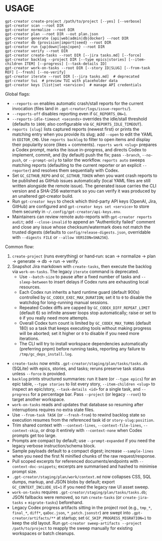 # USAGE

```
gpt-creator create-project /path/to/project [--yes] [--verbose]
gpt-creator scan --root DIR
gpt-creator normalize --root DIR
gpt-creator plan --root DIR --out plan.json
gpt-creator generate {api|web|admin|db|docker} --root DIR
gpt-creator db {provision|import|seed} --root DIR
gpt-creator run {up|down|logs|open} --root DIR
gpt-creator verify --root DIR
gpt-creator create-tasks --root DIR [--jira tasks.md] [--force]
gpt-creator backlog --project DIR [--type epics|stories] [--item-children ITEM] [--progress] [--task-details ID]
gpt-creator work-on-tasks --root DIR [--story ID|SLUG] [--from-task REF] [--fresh] [--no-verify]
gpt-creator iterate --root DIR [--jira tasks.md]  # deprecated
gpt-creator tui  # preview TUI with placeholder data
gpt-creator keys [list|set <service>]  # manage API credentials
```

Global flags:
- `--reports-on` enables automatic crash/stall reports for the current invocation (files land in `.gpt-creator/logs/issue-reports/`).
- `--reports-off` disables reporting even if `GC_REPORTS_ON=1`.
- `--reports-idle-timeout <seconds>` overrides the idle/stall threshold (defaults to `1800`; also configurable via `GC_REPORTS_IDLE_TIMEOUT`).
- `reports [slug]` lists captured reports (newest first) or prints the matching entry when you provide its slug; add `--open` to edit the YAML in `EDITOR_CMD`. Use `reports backlog` to filter to open items and display their popularity score (likes + comments). `reports work <slug>` prepares a Codex prompt, marks the issue in-progress, and directs Codex to implement, commit, and (by default) push the fix; pass `--branch`, `--no-push`, or `--prompt-only` to tailor the workflow. `reports auto` sweeps matching reports (defaulting to the current reporter or an explicit `--reporter`) and resolves them sequentially with Codex.
- Set `GC_GITHUB_REPO` and `GC_GITHUB_TOKEN` when you want crash reports to be published as GitHub issues automatically (local YAML files are still written alongside the remote issue). The generated issue carries the CLI version and a SHA-256 watermark so you can verify it was produced by an unaltered gpt-creator build.
- Run `gpt-creator keys` to check which third-party API keys (OpenAI, Jira, GitHub) are configured and `gpt-creator keys set <service>` to store them securely in `~/.config/gpt-creator/api-keys.env`.
- Maintainers can review remote auto-reports with `gpt-creator reports audit`; add `--close-invalid` to append an "Authenticity failed" comment and close any issue whose checksum/watermark does not match the trusted digests (defaults to `config/release-digests.json`, overridable with `--digests FILE` or `--allow VERSION=SHA256`).

Common flow:
1) `create-project` (runs everything) or hand‑run: scan → normalize → plan → generate → db → run → verify.
2) Snapshot Jira markdown with `create-tasks`, then execute the backlog via `work-on-tasks`. The legacy `iterate` command is deprecated.
   - Use `--batch-size` to pause after a fixed number of tasks and `--sleep-between` to insert delays if Codex runs are exhausting local resources.
   - Each Codex run inherits a hard runtime guard (default 900s) controlled by `GC_CODEX_EXEC_MAX_DURATION`; set it to `0` to disable the watchdog for long-running manual sessions.
   - Repeated Codex diffs are capped by `GC_CODEX_DIFF_REPEAT_LIMIT` (default 6) so infinite answer loops stop automatically; raise or set to `0` if you really need more attempts.
   - Overall Codex turn count is limited by `GC_CODEX_MAX_TURNS` (default 180) so a task that keeps executing tools without making progress will be aborted; set it higher or `0` to disable if you need more iterations.
   - The CLI will try to install workspace dependencies automatically (preferring pnpm) before running tasks, reporting any failure to `/tmp/gc_deps_install.log`.
  - `create-tasks` now emits `.gpt-creator/staging/plan/tasks/tasks.db` (SQLite) with epics, stories, and tasks; reruns preserve task status unless `--force` is provided.
  - `backlog` prints structured summaries: run it bare (or `--type epics`) for an epic table, `--type stories` to list every story, `--item-children <slug>` to inspect an epic/story, `--task-details <id>` for a single task, and `--progress` for a percentage bar. Pass `--project` (or legacy `--root`) to target another workspace.
  - `work-on-tasks` reads and updates that database so resuming after interruptions requires no extra state files.
  - Use `--from-task TASK` (or `--fresh-from`) to rewind backlog state so execution resumes from the referenced task id or `story-slug:position`.
   - Trim shared context with `--context-lines`, `--context-file-lines`, `--context-skip`, or drop it entirely with `--context-none` when Codex prompts get too large.
  - Prompts are compact by default; use `--prompt-expanded` if you need the legacy verbose instruction/schema block.
  - Sample payloads default to a compact digest; increase `--sample-lines` when you need the first N minified chunks of the raw request/response.
  - Pull scoped excerpts for referenced documents/endpoints with `--context-doc-snippets`; excerpts are summarised and hashed to minimise prompt size.
  - `.gpt-creator/staging/plan/work/context.md` now collapses CSS, SQL dumps, markup, and JSON blobs by default; export `GC_CONTEXT_INCLUDE_UI=1` if you need the legacy raw UI asset sweep.
  - `work-on-tasks` requires `.gpt-creator/staging/plan/tasks/tasks.db`; JSON fallbacks were removed, so run `create-tasks` (or `create-jira-tasks` + `migrate-tasks`) beforehand.
  - Legacy Codex progress artifacts sitting in the project root (e.g., `tmp_*`, `final_*`, `diff*`, `qaDoc.json`, `*_patch.jsonstr`) are swept into `.gpt-creator/artifacts/**` at startup; set `GC_SKIP_PROGRESS_MIGRATION=1` to keep the old layout. Run `gpt-creator sweep-artifacts --project /path/to/project` to reapply the sweep manually for existing workspaces or batch cleanups.
